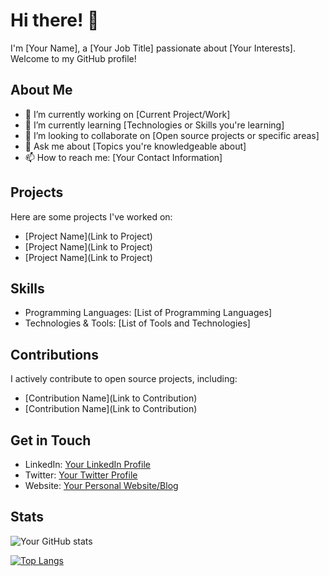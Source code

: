 # Hi there! 👋

I'm [Your Name], a [Your Job Title] passionate about [Your Interests]. Welcome to my GitHub profile!

## About Me

- 🔭 I’m currently working on [Current Project/Work]
- 🌱 I’m currently learning [Technologies or Skills you're learning]
- 👯 I’m looking to collaborate on [Open source projects or specific areas]
- 💬 Ask me about [Topics you're knowledgeable about]
- 📫 How to reach me: [Your Contact Information]

## Projects

Here are some projects I've worked on:

- [Project Name](Link to Project)
- [Project Name](Link to Project)
- [Project Name](Link to Project)

## Skills

- Programming Languages: [List of Programming Languages]
- Technologies & Tools: [List of Tools and Technologies]

## Contributions

I actively contribute to open source projects, including:

- [Contribution Name](Link to Contribution)
- [Contribution Name](Link to Contribution)

## Get in Touch

- LinkedIn: [Your LinkedIn Profile](Link)
- Twitter: [Your Twitter Profile](Link)
- Website: [Your Personal Website/Blog](Link)

## Stats

![Your GitHub stats](https://github-readme-stats.vercel.app/api?username=yourusername&show_icons=true&theme=radical)

[![Top Langs](https://github-readme-stats.vercel.app/api/top-langs/?username=yourusername)](https://github.com/yourusername/github-readme-stats)

